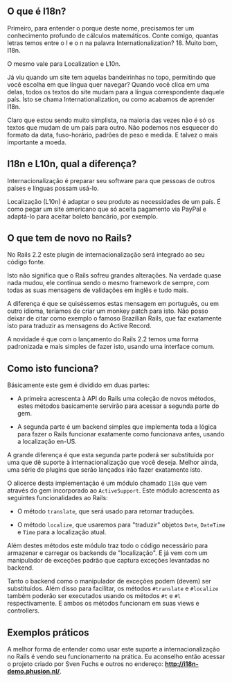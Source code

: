 ## O que é I18n?

Primeiro, para entender o porque deste nome, precisamos ter um conhecimento profundo de cálculos matemáticos. Conte comigo, quantas letras temos entre o I e o n na palavra Internationalization? 18. Muito bom, I18n.

O mesmo vale para Localization e L10n.

Já viu quando um site tem aquelas bandeirinhas no topo, permitindo que você escolha em que língua quer navegar? Quando você clica em uma delas, todos os textos do site mudam para a língua correspondente daquele país. Isto se chama Internationalization, ou como acabamos de aprender I18n.

Claro que estou sendo muito simplista, na maioria das vezes não é só os textos que mudam de um país para outro. Não podemos nos esquecer do formato da data, fuso-horário, padrões de peso e medida. E talvez o mais importante a moeda.

## I18n e L10n, qual a diferença?

Internacionalização é preparar seu software para que pessoas de outros países e línguas possam usá-lo.

Localização (L10n) é adaptar o seu produto as necessidades de um país. É como pegar um site americano que só aceita pagamento via PayPal e adaptá-lo para aceitar boleto bancário, por exemplo.

## O que tem de novo no Rails?

No Rails 2.2 este plugin de internacionalização será integrado ao seu código fonte.

Isto não significa que o Rails sofreu grandes alterações. Na verdade quase nada mudou, ele continua sendo o mesmo framework de sempre, com todas as suas mensagens de validações em inglês e tudo mais.

A diferença é que se quiséssemos estas mensagem em português, ou em outro idioma, teríamos de criar um monkey patch para isto. Não posso deixar de citar como exemplo o famoso Brazilian Rails, que faz exatamente isto para traduzir as mensagens do Active Record.

A novidade é que com o lançamento do Rails 2.2 temos uma forma padronizada e mais simples de fazer isto, usando uma interface comum.

## Como isto funciona?

Básicamente este gem é dividido em duas partes:

* A primeira acrescenta à API do Rails uma coleção de novos métodos, estes métodos basicamente servirão para acessar a segunda parte do gem.

* A segunda parte é um backend simples que implementa toda a lógica para fazer o Rails funcionar exatamente como funcionava antes, usando a localização en-US.

A grande diferença é que esta segunda parte poderá ser substituída por uma que dê suporte à internacionalização que você deseja. Melhor ainda, uma série de plugins que serão lançados irão fazer exatamente isto.

O alicerce desta implementação é um módulo chamado `I18n` que vem através do gem incorporado ao `ActiveSupport`. Este módulo acrescenta as seguintes funcionalidades ao Rails:

* O método `translate`, que será usado para retornar traduções.

* O método `localize`, que usaremos para "traduzir" objetos `Date`, `DateTime` e `Time` para a localização atual.

Além destes métodos este módulo traz todo o código necessário para armazenar e carregar os backends de "localização". E já vem com um manipulador de exceções padrão que captura exceções levantadas no backend.

Tanto o backend como o manipulador de exceções podem (devem) ser substituídos. Além disso para facilitar, os métodos `#translate` e `#localize` também poderão ser executados usando os métodos `#t` e `#l` respectivamente. E ambos os métodos funcionam em suas views e controllers.

## Exemplos práticos

A melhor forma de entender como usar este suporte a internacionalização no Rails é vendo seu funcionamento na prática. Eu aconselho então acessar o projeto criado por Sven Fuchs e outros no endereço: **http://i18n-demo.phusion.nl/**.
